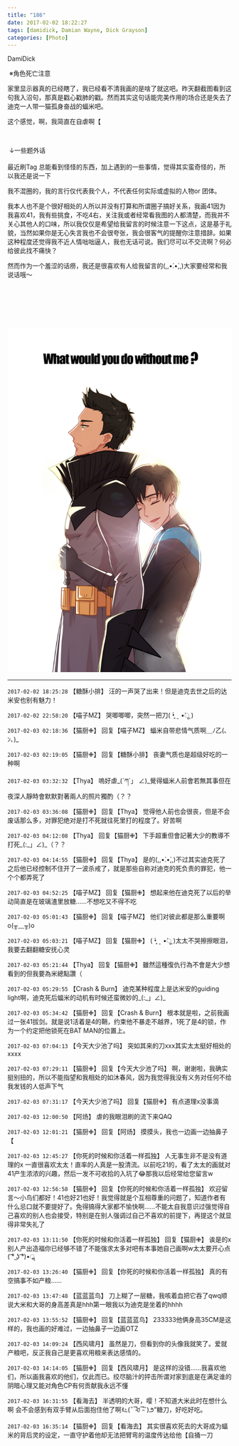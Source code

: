 ```yaml
---
title: "186"
date: 2017-02-02 18:22:27
tags: [damidick, Damian Wayne, Dick Grayson]
categories: [Photo]
---
```


<p>DamiDick</p> 
<p>&nbsp;※角色死亡注意</p> 
<p>家里显示器真的已经瞎了，我已经看不清我画的是啥了就这吧。昨天翻截图看到这句我入沼句，那真是戳心戳肺的戳。然而其实这句话能完美作用的场合还是失去了迪克一人带一猫孤身奋战的蝠米吧。</p> 
<p>这个感觉，啊，我简直在自虐啊【&nbsp;</p> 
<p><br /></p> 
<p>&nbsp;↓一些题外话&nbsp;<br />&nbsp;<br />最近刷Tag 总能看到怪怪的东西，加上遇到的一些事情，觉得其实蛮奇怪的，所以我还是说一下</p> 
<p>我不混圈的，我的言行仅代表我个人，不代表任何实际或虚拟的人物or&nbsp;团体。</p> 
<p>我本人也不是个很好相处的人所以并没有打算和所谓圈子搞好关系，我画41因为我喜欢41，我有些挑食，不吃4右，关注我或者经常看我图的人都清楚，而我并不关心其他人的口味，所以我仅仅是希望给我留言的时候注意一下这点，这是基于礼貌，当然如果你是无心失言我也不会很夸张，我会很客气的提醒你注意措辞。如果这种程度还觉得我不近人情咄咄逼人，我也无话可说。我们尽可以不交流啊？何必给彼此找不痛快？</p> 
<p>然而作为一个羞涩的话痨，我还是很喜欢有人给我留言的(,,•́.•̀,,)大家要经常和我说话哦～</p> 
<p>&nbsp;<br />&nbsp;<br />&nbsp;<br /></p> 
<p><br /></p>

![](https://raw.githubusercontent.com/alicewish/meowchain247/master/img_cVZNdzJtQk9JV2VZTS9GYXpQZVF5MnZjSDBVRXdMRTZEUitwSW5DdjJsMVNUb1VtYzdXVGd3PT0.jpg)

---

`2017-02-02 18:25:28` 【糖酥小排】 汪的一声哭了出来！但是迪克去世之后的达米安也别有魅力！

`2017-02-02 22:58:20` 【喵子MZ】 哭唧唧唧，突然一把刀( •̥́ ˍ •̀ू )

`2017-02-03 02:18:36` 【猫厨✙】 回复【喵子MZ】 蝠米自带悲情气质啊＿ﾉ乙(､ﾝ､)\_

`2017-02-03 02:19:05` 【猫厨✙】 回复【糖酥小排】 丧妻气质也是超级好吃的一种啊

`2017-02-03 03:32:32` 【Thya】 嗚好虐\_(´ཀ`」 ∠)\_覺得蝠米人前會若無其事但在夜深人靜時會默默對著兩人的照片獨酌（？？

`2017-02-03 03:36:08` 【猫厨✙】 回复【Thya】 觉得他人前也会很丧，但是不会废话那么多，对罪犯绝对是打不死就往死里打的程度了。好苦啊

`2017-02-03 04:12:08` 【Thya】 回复【猫厨✙】 下手超重但會記著大少的教導不打死\_(:\_」∠)\_（？？

`2017-02-03 04:14:55` 【猫厨✙】 回复【Thya】 是的(,,•́.•̀,,)不过其实迪克死了之后他已经控制不住开了一波杀戒了，就是那些自称对迪克的死负责的罪犯，他一个个都弄死了

`2017-02-03 04:52:25` 【喵子MZ】 回复【猫厨✙】 想起来他在迪克死了以后的举动简直是在玻璃渣里放糖……不想吃又不得不吃

`2017-02-03 05:01:43` 【猫厨✙】 回复【喵子MZ】 他们对彼此都是那么重要啊 o(╥﹏╥)o

`2017-02-03 05:03:21` 【喵子MZ】 回复【猫厨✙】 ( •̥́ ˍ •̀ू )太太不哭擦擦眼泪，我要去翻翻糖安抚心灵

`2017-02-03 05:21:44` 【Thya】 回复【猫厨✙】 雖然這種復仇行為不會是大少想看到的但我要為米總點讚（

`2017-02-03 05:29:55` 【Crash & Burn】 迪克某种程度上是达米安的guiding light啊，迪克死后蝠米的动机有时候还蛮微妙的\_(:\_」∠)\_

`2017-02-03 05:34:42` 【猫厨✙】 回复【Crash & Burn】 根本就是啦，之前我画过一张41拔剑。就是说1活着是4的鞘，约束他不暴走不越界，1死了是4的锁，作为一个约定把他锁死在BAT MAN的位置上。

`2017-02-03 07:04:13` 【今天大少池了吗】 突如其来的刀xxx其实太太挺好相处的xxxx

`2017-02-03 07:29:11` 【猫厨✙】 回复【今天大少池了吗】 啊，谢谢啦，我确实挺别扭的，所以不能指望和我相处的如沐春风，因为我觉得我没有义务对任何不给我发钱的人低声下气

`2017-02-03 07:31:17` 【今天大少池了吗】 回复【猫厨✙】 有点道理x没事滴

`2017-02-03 12:00:50` 【阿炀】 虐的我眼泪刷的流下来QAQ

`2017-02-03 12:01:21` 【猫厨✙】 回复【阿炀】 摸摸头，我也一边画一边抽鼻子【

`2017-02-03 12:45:27` 【你死的时候和你活着一样孤独】 人无事生非不是没有道理的x 一直很喜欢太太！直率的人真是一股清流。以前吃21的，看了太太的画就对41产生浓浓的兴趣，然后一发不可收拾的入坑了😂那我以后经常给您留言w

`2017-02-03 12:56:58` 【猫厨✙】 回复【你死的时候和你活着一样孤独】 欢迎留言～小鸟们都好！41也好21也好！我觉得就是个互相尊重的问题了，知道作者有什么忌口就不要提好了。免得搞得大家都不愉快啊……不能太自我意识过强觉得自己喜欢的别人也会接受，特别是在别人强调过自己不喜欢的前提下，再提这个就显得非常失礼了

`2017-02-03 13:11:50` 【你死的时候和你活着一样孤独】 回复【猫厨✙】 诶是的x别人产出造福你已经够不错了不能强求太多对吧有本事她自己画啊w太太要开心点( ͡° ͜ʖ ͡°)•ॢ

`2017-02-03 13:26:40` 【猫厨✙】 回复【你死的时候和你活着一样孤独】 真的有空搞事不如产粮……

`2017-02-03 13:47:48` 【蓝蓝蓝鸟】 刀上糊了一层糖，我咳着血把它吞了qwq顺说大米和大哥的身高差真是hhh第一眼我以为迪克是坐着的hhhh

`2017-02-03 13:55:52` 【猫厨✙】 回复【蓝蓝蓝鸟】 233333他俩身高35CM是这样的，我也画的好难过，一边抽鼻子一边画OTZ

`2017-02-03 14:09:24` 【西风啸月】 虽然是刀，但看到你的头像我就笑了。爱就产粮吧，反正我自己是更喜欢用粮来表达感情的。

`2017-02-03 14:14:05` 【猫厨✙】 回复【西风啸月】 是这样的没错……我喜欢他们，所以画我喜欢的他们，仅此而已。绞尽脑汁的抨击所谓对家到底是在满足谁的阴暗心理又能对角色CP有何贡献我永远不懂

`2017-02-03 16:31:55` 【看海去】 半透明的大哥，嘤！不知道大米此时在想什么啊 会不会感到有双手臂从后面抱住他了啊ꉂ೭(˵¯̴͒ꇴ¯̴͒˵)౨”糖刀，好吃好吃。

`2017-02-03 16:35:14` 【猫厨✙】 回复【看海去】 其实很喜欢死去的大哥成为蝠米的背后灵的设定，一直守护着他却无法把臂弯的温度传达给他【自捅一刀
